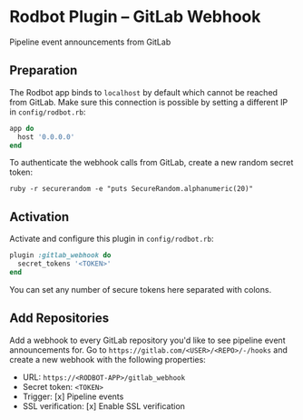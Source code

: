 # Rodbot Plugin – GitLab Webhook

Pipeline event announcements from GitLab

## Preparation

The Rodbot app binds to `localhost` by default which cannot be reached from GitLab. Make sure this connection is possible by setting a different IP in `config/rodbot.rb`:

```ruby
app do
  host '0.0.0.0'
end
```

To authenticate the webhook calls from GitLab, create a new random secret token:

```
ruby -r securerandom -e "puts SecureRandom.alphanumeric(20)"
```

## Activation

Activate and configure this plugin in `config/rodbot.rb`:

```ruby
plugin :gitlab_webhook do
  secret_tokens '<TOKEN>'
end
```

You can set any number of secure tokens here separated with colons.

## Add Repositories

Add a webhook to every GitLab repository you'd like to see pipeline event announcements for. Go to `https://gitlab.com/<USER>/<REPO>/-/hooks` and create a new webhook with the following properties:

* URL: `https://<RODBOT-APP>/gitlab_webhook`
* Secret token: `<TOKEN>`
* Trigger: [x] Pipeline events
* SSL verification: [x] Enable SSL verification
